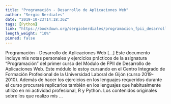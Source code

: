 ```yaml
---
title: "Programación - Desarrollo de Aplicaciones Web"
author: "Sergio Berdiales"
date: "2019-10-23T14:18:36Z"
tags: [Python]
link: "https://bookdown.org/sergioberdiales/programacion_fpii_desarrollo_aplicaciones_web/"
length_weight: "10%"
pinned: false
---
```


Programación - Desarrollo de Aplicaciones Web [...] Este documento incluye mis notas personales y ejercicios prácticos de la asignatura “Programación” del primer curso del Módulo de FPII de Desarrollo de Aplicaciones Web. Este módulo lo estoy cursando en el Centro Integrado de Formación Profesional de la Universidad Laboral de Gijón (curso 2019-2010). Además de hacer los ejercicios en los lenguajes requeridos durante el curso procuraré replicarlos también en los lenguajes que habitualmente utilizo en mi actividad profesional, R y Python. Los contenidos originales sobre los que realizo mis ...
